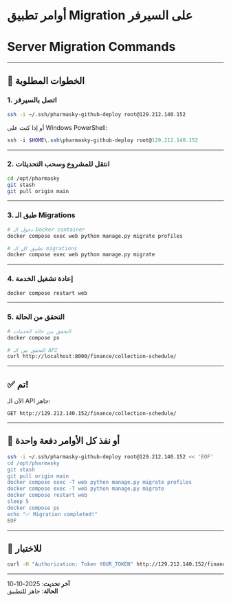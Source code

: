 # أوامر تطبيق Migration على السيرفر
# Server Migration Commands

---

## 🚀 الخطوات المطلوبة

### 1. اتصل بالسيرفر

```bash
ssh -i ~/.ssh/pharmasky-github-deploy root@129.212.140.152
```

أو إذا كنت على Windows PowerShell:
```powershell
ssh -i $HOME\.ssh\pharmasky-github-deploy root@129.212.140.152
```

---

### 2. انتقل للمشروع وسحب التحديثات

```bash
cd /opt/pharmasky
git stash
git pull origin main
```

---

### 3. طبق الـ Migrations

```bash
# دخول الـ Docker container
docker compose exec web python manage.py migrate profiles

# تطبيق كل الـ migrations
docker compose exec web python manage.py migrate
```

---

### 4. إعادة تشغيل الخدمة

```bash
docker compose restart web
```

---

### 5. التحقق من الحالة

```bash
# التحقق من حالة الخدمات
docker compose ps

# التحقق من الـ API
curl http://localhost:8000/finance/collection-schedule/
```

---

## ✅ تم!

الآن الـ API جاهز:
```
GET http://129.212.140.152/finance/collection-schedule/
```

---

## 📝 أو نفذ كل الأوامر دفعة واحدة

```bash
ssh -i ~/.ssh/pharmasky-github-deploy root@129.212.140.152 << 'EOF'
cd /opt/pharmasky
git stash
git pull origin main
docker compose exec -T web python manage.py migrate profiles
docker compose exec -T web python manage.py migrate
docker compose restart web
sleep 5
docker compose ps
echo "✅ Migration completed!"
EOF
```

---

## 🔗 للاختبار

```bash
curl -H "Authorization: Token YOUR_TOKEN" http://129.212.140.152/finance/collection-schedule/
```

---

**آخر تحديث**: 2025-10-10  
**الحالة**: جاهز للتطبيق

